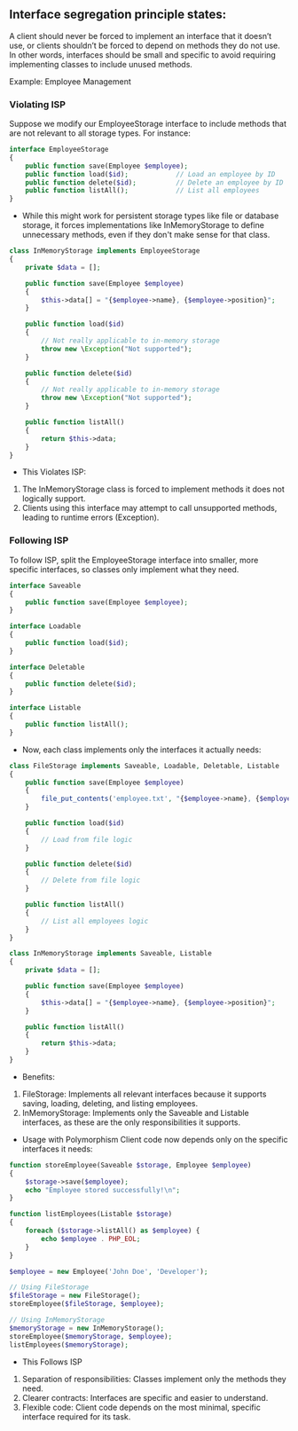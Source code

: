 ## Interface segregation principle states: 

A client should never be forced to implement an interface that it doesn’t use, or clients shouldn’t be forced to depend on methods they do not use. In other words, interfaces should be small and specific to avoid requiring implementing classes to include unused methods.

Example: Employee Management
### Violating ISP
Suppose we modify our EmployeeStorage interface to include methods that are not relevant to all storage types. For instance:

```php
interface EmployeeStorage
{
    public function save(Employee $employee);
    public function load($id);            // Load an employee by ID
    public function delete($id);          // Delete an employee by ID
    public function listAll();            // List all employees
}
```
- While this might work for persistent storage types like file or database storage, it forces implementations like InMemoryStorage to define unnecessary methods, even if they don't make sense for that class.

```php
class InMemoryStorage implements EmployeeStorage
{
    private $data = [];

    public function save(Employee $employee)
    {
        $this->data[] = "{$employee->name}, {$employee->position}";
    }

    public function load($id)
    {
        // Not really applicable to in-memory storage
        throw new \Exception("Not supported");
    }

    public function delete($id)
    {
        // Not really applicable to in-memory storage
        throw new \Exception("Not supported");
    }

    public function listAll()
    {
        return $this->data;
    }
}
```

-  This Violates ISP:
1. The InMemoryStorage class is forced to implement methods it does not logically support.
2. Clients using this interface may attempt to call unsupported methods, leading to runtime errors (Exception).


### Following ISP
To follow ISP, split the EmployeeStorage interface into smaller, more specific interfaces, so classes only implement what they need.

```php
interface Saveable
{
    public function save(Employee $employee);
}

interface Loadable
{
    public function load($id);
}

interface Deletable
{
    public function delete($id);
}

interface Listable
{
    public function listAll();
}
```
- Now, each class implements only the interfaces it actually needs:

```php
class FileStorage implements Saveable, Loadable, Deletable, Listable
{
    public function save(Employee $employee)
    {
        file_put_contents('employee.txt', "{$employee->name}, {$employee->position}");
    }

    public function load($id)
    {
        // Load from file logic
    }

    public function delete($id)
    {
        // Delete from file logic
    }

    public function listAll()
    {
        // List all employees logic
    }
}

class InMemoryStorage implements Saveable, Listable
{
    private $data = [];

    public function save(Employee $employee)
    {
        $this->data[] = "{$employee->name}, {$employee->position}";
    }

    public function listAll()
    {
        return $this->data;
    }
}
```

- Benefits:

1. FileStorage: Implements all relevant interfaces because it supports saving, loading, deleting, and listing employees.
2. InMemoryStorage: Implements only the Saveable and Listable interfaces, as these are the only responsibilities it supports.

- Usage with Polymorphism
Client code now depends only on the specific interfaces it needs:
```php
function storeEmployee(Saveable $storage, Employee $employee)
{
    $storage->save($employee);
    echo "Employee stored successfully!\n";
}

function listEmployees(Listable $storage)
{
    foreach ($storage->listAll() as $employee) {
        echo $employee . PHP_EOL;
    }
}

$employee = new Employee('John Doe', 'Developer');

// Using FileStorage
$fileStorage = new FileStorage();
storeEmployee($fileStorage, $employee);

// Using InMemoryStorage
$memoryStorage = new InMemoryStorage();
storeEmployee($memoryStorage, $employee);
listEmployees($memoryStorage);
```

- This Follows ISP
1. Separation of responsibilities: Classes implement only the methods they need.
2. Clearer contracts: Interfaces are specific and easier to understand.
3. Flexible code: Client code depends on the most minimal, specific interface required for its task.